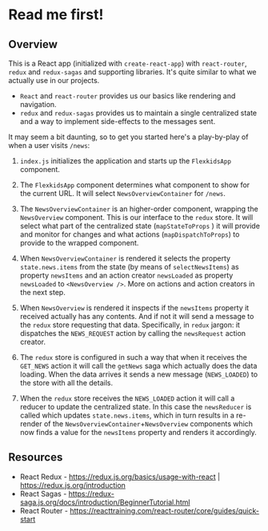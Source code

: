 # Read me first!

## Overview

This is a React app (initialized with `create-react-app`) with `react-router`, `redux` and `redux-sagas` and supporting libraries. It's quite similar
to what we actually use in our projects. 

* `React` and `react-router` provides us our basics like rendering and navigation.
* `redux` and `redux-sagas` provides us to maintain a single centralized state and a way to implement side-effects to the messages sent.  

It may seem a bit daunting, so to get you started here's a play-by-play of when a user visits `/news`:

1. `index.js` initializes the application and starts up the `FlexkidsApp` component.

2. The `FlexkidsApp` component determines what component to show for the current URL. It will select `NewsOverviewContainer` for `/news`.

3. The `NewsOverviewContainer` is an higher-order component, wrapping the `NewsOverview` component. This is our interface to the `redux` store. It will select what part of the centralized state (`mapStateToProps` ) it will provide and monitor for changes and what actions (`mapDispatchToProps`) to provide to the wrapped component.  

4. When `NewsOverviewContainer` is rendered it selects the property `state.news.items` from the state (by means of `selectNewsItems`) as property `newsItems` and an action creator `newsLoaded` as property `newsLoaded` to `<NewsOverview />`. More on actions and action creators in the next step.

5. When `NewsOverview` is rendered it inspects if the `newsItems` property it received actually has any contents. And if not it will send a message to the `redux` store requesting that data. Specifically, in `redux` jargon: it dispatches the `NEWS_REQUEST` action by calling the `newsRequest` action creator.   

6. The `redux` store is configured in such a way that when it receives the `GET_NEWS` action it will call the `getNews` saga which actually does the data loading. When the data arrives it sends a new message (`NEWS_LOADED`) to the store with all the details.

7. When the `redux` store receives the `NEWS_LOADED` action it will call a reducer to update the centralized state. In this case the 
`newsReducer` is called which updates `state.news.items`, which in turn results in a re-render of the `NewsOverviewContainer`+`NewsOverview` components which now finds a value for the `newsItems` property and renders it accordingly. 

## Resources

* React Redux - https://redux.js.org/basics/usage-with-react  | https://redux.js.org/introduction
* React Sagas - https://redux-saga.js.org/docs/introduction/BeginnerTutorial.html
* React Router - https://reacttraining.com/react-router/core/guides/quick-start
